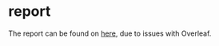 # report

The report can be found on [here](https://github.com/SpielmannCode/Design-and-Prototypical-Implementation-of-), due to issues with Overleaf.

